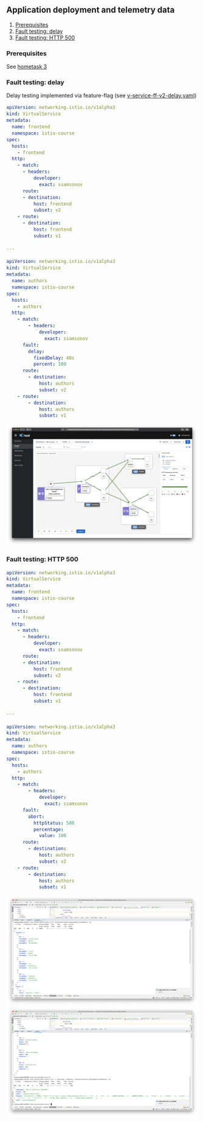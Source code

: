 ## Application deployment and telemetry data

1. [Prerequisites](#Prerequisites)
1. [Fault testing: delay](#delay)
1. [Fault testing: HTTP 500](#http500)

<a name="Prerequisites"></a>
### Prerequisites
See [hometask 3](../h3/README.md)

<a name="delay"></a>
### Fault testing: delay
Delay testing implemented via feature-flag (see [v-service-ff-v2-delay.yaml](k8s/virtual-service/v-service-ff-v2-delay.yaml))
```yaml
apiVersion: networking.istio.io/v1alpha3
kind: VirtualService
metadata:
  name: frontend
  namespace: istio-course
spec:
  hosts:
    - frontend
  http:
    - match:
      - headers:
          developer:
            exact: ssamsonov
      route:
      - destination:
          host: frontend
          subset: v2
    - route:
      - destination:
          host: frontend
          subset: v1

---

apiVersion: networking.istio.io/v1alpha3
kind: VirtualService
metadata:
  name: authors
  namespace: istio-course
spec:
  hosts:
    - authors
  http:
    - match:
        - headers:
            developer:
              exact: ssamsonov
      fault:
        delay:
          fixedDelay: 40s
          percent: 100
      route:
        - destination:
            host: authors
            subset: v2
    - route:
        - destination:
            host: authors
            subset: v1

```
![screenshots/vs-fault-delay-graph.png](screenshots/vs-fault-delay-graph.png)

<a name="http500"></a>
### Fault testing: HTTP 500
```yaml
apiVersion: networking.istio.io/v1alpha3
kind: VirtualService
metadata:
  name: frontend
  namespace: istio-course
spec:
  hosts:
    - frontend
  http:
    - match:
      - headers:
          developer:
            exact: ssamsonov
      route:
      - destination:
          host: frontend
          subset: v2
    - route:
      - destination:
          host: frontend
          subset: v1

---

apiVersion: networking.istio.io/v1alpha3
kind: VirtualService
metadata:
  name: authors
  namespace: istio-course
spec:
  hosts:
    - authors
  http:
    - match:
        - headers:
            developer:
              exact: ssamsonov
      fault:
        abort:
          httpStatus: 500
          percentage:
            value: 100
      route:
        - destination:
            host: authors
            subset: v2
    - route:
        - destination:
            host: authors
            subset: v1
```

![screenshots/vs-fault-500-v1.png](screenshots/vs-fault-500-v1.png)
![screenshots/vs-fault-500-v2.png](screenshots/vs-fault-500-v2.png)